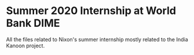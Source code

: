 # Summer 2020 Internship at World Bank DIME

All the files related to Nixon's summer internship mostly related to the India Kanoon project. 
